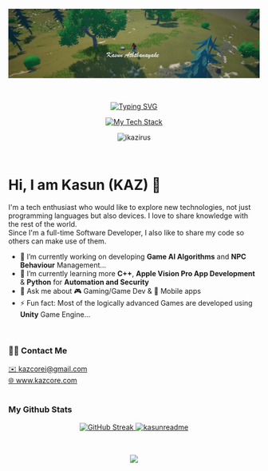<p align="center"> 
    <img  src="./res/cover.jpg"/>
</p> 
</br>
<p align="center">
  <a href="https://git.io/typing-svg">
    <img src="https://readme-typing-svg.demolab.com?weight=800&duration=3000&pause=1000&color=ff8f00&center=true&vCenter=true&random=false&width=800&lines=Senior+Full+Stack+Developer;Expert+in+Mobile+Applications+%26+Game+Development;AR%2FVR%2FXR+Enthusiast;Cyber+Security+Researcher" alt="Typing SVG" />
  </a>
</p>

<p align="center"> 
  <a href="https://github.com/ikazirus">
    <img src="https://github-readme-tech-stack.vercel.app/api/cards?align=center&titleAlign=center&showBorder=false&lineHeight=4&lineCount=3&hideTitle=true&theme=github_dark&gap=4&width=890&hideBg=true&bg=%23FFFFFF&badge=%23000000&border=%23D8DEE4&titleColor=%233f7ec5&line1=Dart%2CDart%2C7b88ff%3BPython%2CPython%2C1ba100%3BCsharp%2CC+Sharp%2Ce33edf%3BCPlusPlus%2CC%2B%2B%2C6eb5ee%3BTypescript%2CTypescript%2C59d4ff%3BJavaScript%2CJavaScript%2Cddd000%3BRust%2CRust%2Cff8888%3BRuby%2CRuby%2Cff4d4d%3BJava%2CJava/J2EE%2Cff4d4d%3B&line2=Flutter%2CFlutter%2C73b9fb%3BUnity%2CUnity%2Cffffff%3BUnreal+Engine%2CUE+5%2Cffffff%3BDjango%2CDjango%2C05ff02%3BFlask%2CFlask%2Cf4d380%3BNestJS%2CNestJS%2Cff0da8%3BTensorflow%2CTensorflow%2Cdb9b00%3BArduino%2CArduino%2C00e1a6%3B&line3=Firebase%2CFirebase%2Cffd308%3BSupabase%2CSupabase%2C1a7503%3BPostgreSQL%2CPostgreSQL%2C486fff%3BDocker%2CDocker%2C5089ff%3BiOS%2CiOS%2Cbbb8b8%3BAndroid%2CAndroid%2C58ffa1%3BGo%2CGo%2C58ffa1%3BSvelte%2CSvelte%2Cff4d4d%3B" alt="My Tech Stack" />
  </a>
  
</p>

<p align="center"> 
  <img src="https://komarev.com/ghpvc/?username=ikazirus&label=Profile%20views&style=flat" alt="ikazirus" /> 
</p>

</br>

# Hi, I am Kasun (KAZ) 👋

<p>
I'm a tech enthusiast who would like to explore new technologies, not just programming languages but also devices.
I love to share knowledge with the rest of the world.
</br>
Since I'm a full-time Software Developer, I also like to share my code so others can make use of them.  
</br>

- 🔭 I’m currently working on developing **Game AI Algorithms** and **NPC Behaviour** Management...
- 🌱 I’m currently learning more **C++**, **Apple Vision Pro App Development** & **Python** for **Automation and Security**
- 💬 Ask me about 🎮 Gaming/Game Dev & 📱 Mobile apps
- ⚡ Fun fact: Most of the logically advanced Games are developed using **Unity** Game Engine...
</p>


</br>

### 🤙🏻 Contact Me 
<a href="mailto:kazcorei@gmail.com">✉️ kazcorei@gmail.com</a>
</br> 
<a href="https://www.kazcore.com">🌐 www.kazcore.com</a>
</br> 
</br>

### My Github Stats
<p align="center">
  <a href="https://github.com/ikazirus">
    <img height="200" src="https://streak-stats.demolab.com?user=ikazirus&hide_border=true&theme=great-gatsby" alt="GitHub Streak" /> 
  </a>
 <a href="https://github.com/ikazirus">
    <img  height="200"  src="https://github-readme-stats.vercel.app/api/top-langs/?username=ikazirus&layout=compact&hide_border=true&theme=great-gatsby&langs_count=10" alt="kasunreadme" /> 
 </a>
</p>

<p  align="center">
 <a href="https://github.com/ikazirus">
<!--   <img align="center" src="https://myreadme.vercel.app/api/embed/ikazirus?panels=userstatistics,commitgraph" alt="kasunreadme" /> -->
 </a>
</p>
</br> 

<p align="center"> 
<!--   <img align="center" src="./res/load.gif"/> -->
  <img align="center" src="https://github-profile-trophy.vercel.app/?username=ikazirus&theme=great-gatsby&margin-w=12&margin-h=15&rank=SECRET,SSS,SS,S,AAA,AA,A,B,C" />
<!--   <img align="center" src="./res/load.gif"/z> -->
</p>

